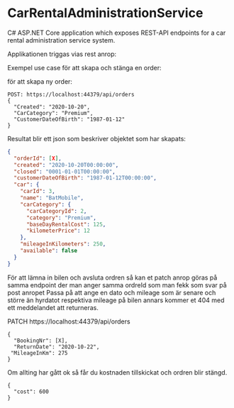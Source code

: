 # CarRentalAdministrationService
C# ASP.NET Core application which exposes REST-API endpoints for a car rental administration service system.

Applikationen triggas vias rest anrop:

Exempel use case för att skapa och stänga en order:

för att skapa ny order:
```
POST: https://localhost:44379/api/orders
{
  "Created": "2020-10-20",
  "CarCategory": "Premium",
  "CustomerDateOfBirth": "1987-01-12"
}
```
Resultat blir ett json som beskriver objektet som har skapats:
```Json
{
  "orderId": [X],
  "created": "2020-10-20T00:00:00",
  "closed": "0001-01-01T00:00:00",
  "customerDateOfBirth": "1987-01-12T00:00:00",
  "car": {
    "carId": 3,
    "name": "BatMobile",
    "carCategory": {
      "carCategoryId": 2,
      "category": "Premium",
      "baseDayRentalCost": 125,
      "kilometerPrice": 12
    },
    "mileageInKilometers": 250,
    "available": false
  }
}
```
För att lämna in bilen och avsluta ordren så kan et patch anrop göras på samma endpoint der man anger samma ordreId som man fekk som svar på post anropet
Passa på att ange en dato och mileage som är senare och större än hyrdatot respektiva mileage på bilen annars kommer et 404 med ett meddelandet att returneras.

PATCH https://localhost:44379/api/orders
```
{
  "BookingNr": [X],
  "ReturnDate": "2020-10-22",
 "MileageInKm": 275
}
```
Om allting har gått ok så får du kostnaden tillskickat och ordren blir stängd.
```
{
  "cost": 600
}
```

